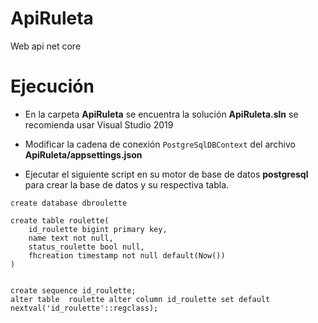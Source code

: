 # ApiRuleta

Web api net core

# Ejecución

- En la carpeta **ApiRuleta** se encuentra la solución **ApiRuleta.sln** se recomienda usar Visual Studio 2019
- Modificar la cadena de conexión `PostgreSqlDBContext` del archivo **ApiRuleta/appsettings.json**

- Ejecutar el siguiente script en su motor de base de datos **postgresql** para crear la base de datos y su respectiva tabla.

```
create database dbroulette

create table roulette(
	id_roulette bigint primary key,
	name text not null,
	status_roulette bool null,
	fhcreation timestamp not null default(Now())
)


create sequence id_roulette;
alter table  roulette alter column id_roulette set default
nextval('id_roulette'::regclass);
```
